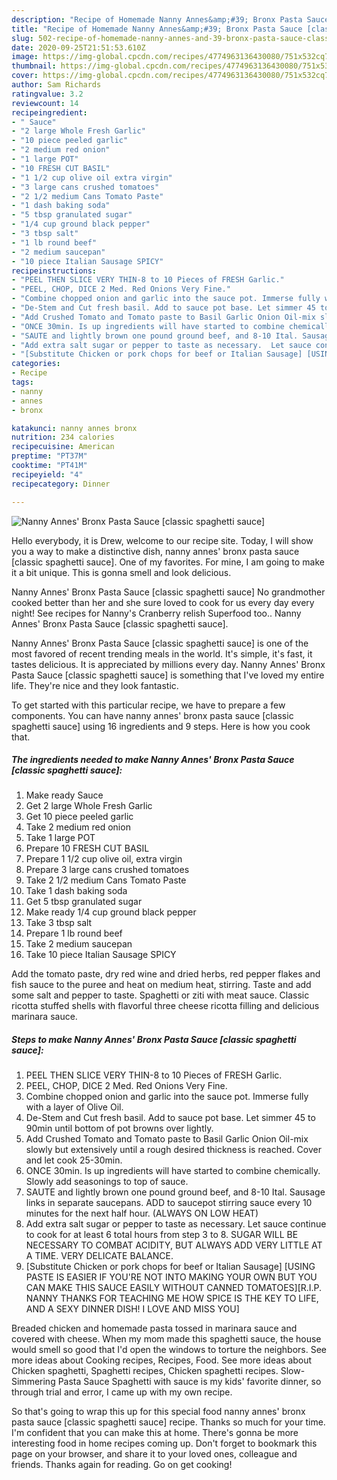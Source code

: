 ```yaml
---
description: "Recipe of Homemade Nanny Annes&amp;#39; Bronx Pasta Sauce [classic spaghetti sauce]"
title: "Recipe of Homemade Nanny Annes&amp;#39; Bronx Pasta Sauce [classic spaghetti sauce]"
slug: 502-recipe-of-homemade-nanny-annes-and-39-bronx-pasta-sauce-classic-spaghetti-sauce
date: 2020-09-25T21:51:53.610Z
image: https://img-global.cpcdn.com/recipes/4774963136430080/751x532cq70/nanny-annes-bronx-pasta-sauce-classic-spaghetti-sauce-recipe-main-photo.jpg
thumbnail: https://img-global.cpcdn.com/recipes/4774963136430080/751x532cq70/nanny-annes-bronx-pasta-sauce-classic-spaghetti-sauce-recipe-main-photo.jpg
cover: https://img-global.cpcdn.com/recipes/4774963136430080/751x532cq70/nanny-annes-bronx-pasta-sauce-classic-spaghetti-sauce-recipe-main-photo.jpg
author: Sam Richards
ratingvalue: 3.2
reviewcount: 14
recipeingredient:
- " Sauce"
- "2 large Whole Fresh Garlic"
- "10 piece peeled garlic"
- "2 medium red onion"
- "1 large POT"
- "10 FRESH CUT BASIL"
- "1 1/2 cup olive oil extra virgin"
- "3 large cans crushed tomatoes"
- "2 1/2 medium Cans Tomato Paste"
- "1 dash baking soda"
- "5 tbsp granulated sugar"
- "1/4 cup ground black pepper"
- "3 tbsp salt"
- "1 lb round beef"
- "2 medium saucepan"
- "10 piece Italian Sausage SPICY"
recipeinstructions:
- "PEEL THEN SLICE VERY THIN-8 to 10 Pieces of FRESH Garlic."
- "PEEL, CHOP, DICE 2 Med. Red Onions Very Fine."
- "Combine chopped onion and garlic into the sauce pot. Immerse fully with a layer of Olive Oil."
- "De-Stem and Cut fresh basil. Add to sauce pot base. Let simmer 45 to 90min until bottom of pot browns over lightly."
- "Add Crushed Tomato and Tomato paste to Basil Garlic Onion Oil-mix slowly but extensively until a rough desired  thickness is reached. Cover and let cook  25-30min."
- "ONCE 30min. Is up ingredients will have started to combine chemically. Slowly add seasonings to top of sauce."
- "SAUTE and lightly brown one pound ground beef, and 8-10 Ital. Sausage links in separate saucepans. ADD to saucepot stirring sauce every 10 minutes for the next half hour. (ALWAYS ON LOW HEAT)"
- "Add extra salt sugar or pepper to taste as necessary.  Let sauce continue to cook for at least 6 total hours from step 3 to 8. SUGAR WILL BE NECESSARY TO COMBAT ACIDITY, BUT ALWAYS ADD VERY LITTLE AT A TIME.  VERY DELICATE BALANCE."
- "[Substitute Chicken or pork chops for beef or Italian Sausage] [USING PASTE IS EASIER IF YOU&#39;RE NOT INTO MAKING YOUR OWN BUT YOU CAN MAKE THIS SAUCE EASILY WITHOUT CANNED TOMATOES][R.I.P. NANNY THANKS FOR TEACHING ME HOW SPICE IS THE KEY TO LIFE, AND A SEXY DINNER DISH! I LOVE AND MISS YOU]"
categories:
- Recipe
tags:
- nanny
- annes
- bronx

katakunci: nanny annes bronx 
nutrition: 234 calories
recipecuisine: American
preptime: "PT37M"
cooktime: "PT41M"
recipeyield: "4"
recipecategory: Dinner

---
```



![Nanny Annes&#39; Bronx Pasta Sauce [classic spaghetti sauce]](https://img-global.cpcdn.com/recipes/4774963136430080/751x532cq70/nanny-annes-bronx-pasta-sauce-classic-spaghetti-sauce-recipe-main-photo.jpg)

Hello everybody, it is Drew, welcome to our recipe site. Today, I will show you a way to make a distinctive dish, nanny annes&#39; bronx pasta sauce [classic spaghetti sauce]. One of my favorites. For mine, I am going to make it a bit unique. This is gonna smell and look delicious.

Nanny Annes&#39; Bronx Pasta Sauce [classic spaghetti sauce] No grandmother cooked better than her and she sure loved to cook for us every day every night! See recipes for Nanny&#39;s Cranberry relish Superfood too.. Nanny Annes&#39; Bronx Pasta Sauce [classic spaghetti sauce].

Nanny Annes&#39; Bronx Pasta Sauce [classic spaghetti sauce] is one of the most favored of recent trending meals in the world. It's simple, it's fast, it tastes delicious. It is appreciated by millions every day. Nanny Annes&#39; Bronx Pasta Sauce [classic spaghetti sauce] is something that I've loved my entire life. They're nice and they look fantastic.


To get started with this particular recipe, we have to prepare a few components. You can have nanny annes&#39; bronx pasta sauce [classic spaghetti sauce] using 16 ingredients and 9 steps. Here is how you cook that.

<!--inarticleads1-->

##### The ingredients needed to make Nanny Annes&#39; Bronx Pasta Sauce [classic spaghetti sauce]:

1. Make ready  Sauce
1. Get 2 large Whole Fresh Garlic
1. Get 10 piece peeled garlic
1. Take 2 medium red onion
1. Take 1 large POT
1. Prepare 10 FRESH CUT BASIL
1. Prepare 1 1/2 cup olive oil, extra virgin
1. Prepare 3 large cans crushed tomatoes
1. Take 2 1/2 medium Cans Tomato Paste
1. Take 1 dash baking soda
1. Get 5 tbsp granulated sugar
1. Make ready 1/4 cup ground black pepper
1. Take 3 tbsp salt
1. Prepare 1 lb round beef
1. Take 2 medium saucepan
1. Take 10 piece Italian Sausage SPICY


Add the tomato paste, dry red wine and dried herbs, red pepper flakes and fish sauce to the puree and heat on medium heat, stirring. Taste and add some salt and pepper to taste. Spaghetti or ziti with meat sauce. Classic ricotta stuffed shells with flavorful three cheese ricotta filling and delicious marinara sauce. 

<!--inarticleads2-->

##### Steps to make Nanny Annes&#39; Bronx Pasta Sauce [classic spaghetti sauce]:

1. PEEL THEN SLICE VERY THIN-8 to 10 Pieces of FRESH Garlic.
1. PEEL, CHOP, DICE 2 Med. Red Onions Very Fine.
1. Combine chopped onion and garlic into the sauce pot. Immerse fully with a layer of Olive Oil.
1. De-Stem and Cut fresh basil. Add to sauce pot base. Let simmer 45 to 90min until bottom of pot browns over lightly.
1. Add Crushed Tomato and Tomato paste to Basil Garlic Onion Oil-mix slowly but extensively until a rough desired  thickness is reached. Cover and let cook  25-30min.
1. ONCE 30min. Is up ingredients will have started to combine chemically. Slowly add seasonings to top of sauce.
1. SAUTE and lightly brown one pound ground beef, and 8-10 Ital. Sausage links in separate saucepans. ADD to saucepot stirring sauce every 10 minutes for the next half hour. (ALWAYS ON LOW HEAT)
1. Add extra salt sugar or pepper to taste as necessary.  Let sauce continue to cook for at least 6 total hours from step 3 to 8. SUGAR WILL BE NECESSARY TO COMBAT ACIDITY, BUT ALWAYS ADD VERY LITTLE AT A TIME.  VERY DELICATE BALANCE.
1. [Substitute Chicken or pork chops for beef or Italian Sausage] [USING PASTE IS EASIER IF YOU&#39;RE NOT INTO MAKING YOUR OWN BUT YOU CAN MAKE THIS SAUCE EASILY WITHOUT CANNED TOMATOES][R.I.P. NANNY THANKS FOR TEACHING ME HOW SPICE IS THE KEY TO LIFE, AND A SEXY DINNER DISH! I LOVE AND MISS YOU]


Breaded chicken and homemade pasta tossed in marinara sauce and covered with cheese. When my mom made this spaghetti sauce, the house would smell so good that I&#39;d open the windows to torture the neighbors. See more ideas about Cooking recipes, Recipes, Food. See more ideas about Chicken spaghetti, Spaghetti recipes, Chicken spaghetti recipes. Slow-Simmering Pasta Sauce Spaghetti with sauce is my kids&#39; favorite dinner, so through trial and error, I came up with my own recipe. 

So that's going to wrap this up for this special food nanny annes&#39; bronx pasta sauce [classic spaghetti sauce] recipe. Thanks so much for your time. I'm confident that you can make this at home. There's gonna be more interesting food in home recipes coming up. Don't forget to bookmark this page on your browser, and share it to your loved ones, colleague and friends. Thanks again for reading. Go on get cooking!
